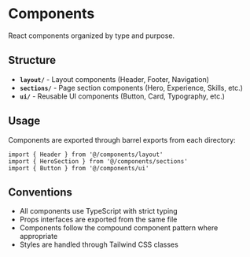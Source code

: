 # Components

React components organized by type and purpose.

## Structure

- **`layout/`** - Layout components (Header, Footer, Navigation)
- **`sections/`** - Page section components (Hero, Experience, Skills, etc.)
- **`ui/`** - Reusable UI components (Button, Card, Typography, etc.)

## Usage

Components are exported through barrel exports from each directory:

```tsx
import { Header } from '@/components/layout'
import { HeroSection } from '@/components/sections'
import { Button } from '@/components/ui'
```

## Conventions

- All components use TypeScript with strict typing
- Props interfaces are exported from the same file
- Components follow the compound component pattern where appropriate
- Styles are handled through Tailwind CSS classes
